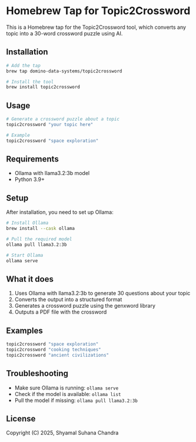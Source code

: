 # Homebrew Tap for Topic2Crossword

This is a Homebrew tap for the Topic2Crossword tool, which converts any topic into a 30-word crossword puzzle using AI.

## Installation

```bash
# Add the tap
brew tap domino-data-systems/topic2crossword

# Install the tool
brew install topic2crossword
```

## Usage

```bash
# Generate a crossword puzzle about a topic
topic2crossword "your topic here"

# Example
topic2crossword "space exploration"
```

## Requirements

- Ollama with llama3.2:3b model
- Python 3.9+

## Setup

After installation, you need to set up Ollama:

```bash
# Install Ollama
brew install --cask ollama

# Pull the required model
ollama pull llama3.2:3b

# Start Ollama
ollama serve
```

## What it does

1. Uses Ollama with llama3.2:3b to generate 30 questions about your topic
2. Converts the output into a structured format
3. Generates a crossword puzzle using the genxword library
4. Outputs a PDF file with the crossword

## Examples

```bash
topic2crossword "space exploration"
topic2crossword "cooking techniques"
topic2crossword "ancient civilizations"
```

## Troubleshooting

- Make sure Ollama is running: `ollama serve`
- Check if the model is available: `ollama list`
- Pull the model if missing: `ollama pull llama3.2:3b`

## License

Copyright (C) 2025, Shyamal Suhana Chandra
